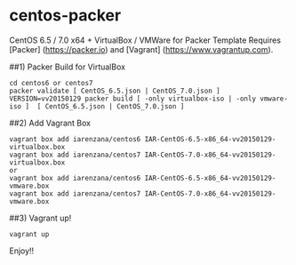 centos-packer
=============

CentOS 6.5 / 7.0 x64 + VirtualBox / VMWare for Packer Template
Requires [Packer] (https://packer.io) and [Vagrant] (https://www.vagrantup.com).

##1) Packer Build for VirtualBox

```
cd centos6 or centos7
packer validate [ CentOS_6.5.json | CentOS_7.0.json ]
VERSION=vv20150129 packer build [ -only virtualbox-iso | -only vmware-iso ]  [ CentOS_6.5.json | CentOS_7.0.json ]
```

##2) Add Vagrant Box

```
vagrant box add iarenzana/centos6 IAR-CentOS-6.5-x86_64-vv20150129-virtualbox.box
vagrant box add iarenzana/centos7 IAR-CentOS-7.0-x86_64-vv20150129-virtualbox.box
or
vagrant box add iarenzana/centos6 IAR-CentOS-6.5-x86_64-vv20150129-vmware.box
vagrant box add iarenzana/centos7 IAR-CentOS-7.0-x86_64-vv20150129-vmware.box
```

##3) Vagrant up!

```
vagrant up
```

Enjoy!!
